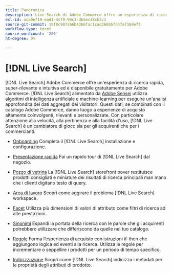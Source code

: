 ```yaml
---
title: Panoramica
description: Live Search di Adobe Commerce offre un'esperienza di ricerca rapida, super-rilevante e intuitiva.
exl-id: aca0ef19-ead1-4c79-90c3-db5ec48cb3c1
source-git-commit: 19f0c987ab6b43b6fac1cad266b5fd47a7168e73
workflow-type: tm+mt
source-wordcount: '205'
ht-degree: 0%

---
```


# [!DNL Live Search]

[!DNL Live Search] Adobe Commerce offre un&#39;esperienza di ricerca rapida, super-rilevante e intuitiva ed è disponibile gratuitamente per Adobe Commerce. [!DNL Live Search] alimentato da [Adobe Sensei](https://www.adobe.com/sensei.html) utilizza algoritmi di intelligenza artificiale e machine-learning per eseguire un&#39;analisi approfondita dei dati aggregati dei visitatori. Questi dati, se combinati con il catalogo Adobe Commerce, danno luogo a esperienze di acquisto altamente coinvolgenti, rilevanti e personalizzate. Con particolare attenzione alla velocità, alla pertinenza e alla facilità d&#39;uso, [!DNL Live Search] è un cambiatore di gioco sia per gli acquirenti che per i commercianti.

- [Onboarding](install.md)
Completa il [!DNL Live Search] installazione e configurazione.

- [Presentazione rapida](quick-tour.md)
Fai un rapido tour di [!DNL Live Search] dal negozio.

- [Pozzo di vetrina](storefront-popover.md)
La [!DNL Live Search] storefront pover restituisce prodotti consigliati e miniature dei risultati di ricerca principali man mano che i clienti digitano testo di query.

- [Area di lavoro](workspace.md)
Scopri come aggirare il problema [!DNL Live Search] workspace.

- [Facet](facets.md)
Utilizza più dimensioni di valori di attributo come filtri di ricerca ad alte prestazioni.

- [Sinonimi](synonyms.md)
Espandi la portata della ricerca con le parole che gli acquirenti potrebbero utilizzare che differiscono da quelle nel tuo catalogo.

- [Regole](rules.md)
Forma l’esperienza di acquisto con istruzioni if-then che aggiungono logica ed eventi alla ricerca. Utilizza le regole per incrementare o seppellire i prodotti per un periodo di tempo specifico.

- [Indicizzazione](indexing.md)
Scopri come [!DNL Live Search] indicizza i metadati per le proprietà degli attributi di prodotto.
